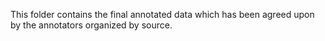This folder contains the final annotated data which has been agreed upon by the annotators organized by source.
